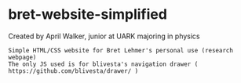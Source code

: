 # bret-website-simplified

Created by April Walker, junior at UARK majoring in physics

~~~~~~~~~~~~~~~~~~~~~~~~~~~~~~~~~~~~~~~~~~~~~~~~~~~~~~~~~~~~~~~~~~~~~~~~~~~~~~~~~~~~~~~~~~~~~
Simple HTML/CSS website for Bret Lehmer's personal use (research webpage)
The only JS used is for blivesta's navigation drawer ( https://github.com/blivesta/drawer/ ) 
